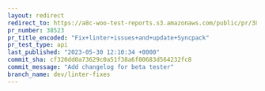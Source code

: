 ```yaml
---
layout: redirect
redirect_to: https://a8c-woo-test-reports.s3.amazonaws.com/public/pr/38523/api/index.html
pr_number: 38523
pr_title_encoded: "Fix+linter+issues+and+update+Syncpack"
pr_test_type: api
last_published: "2023-05-30 12:10:34 +0000"
commit_sha: cf320dd0a73629c0a51f38a6f80683d564232fc8
commit_message: "Add changelog for beta tester"
branch_name: dev/linter-fixes
---
```

